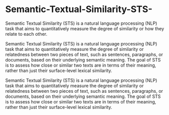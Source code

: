 # Semantic-Textual-Similarity-STS-
Semantic Textual Similarity (STS) is a natural language processing (NLP) task that aims to quantitatively measure the degree of similarity or how they relate to each other.

Semantic Textual Similarity (STS) is a natural language processing (NLP) task that aims to quantitatively measure the degree of similarity or relatedness between two pieces of text, such as sentences, paragraphs, or documents, based on their underlying semantic meaning. The goal of STS is to assess how close or similar two texts are in terms of their meaning, rather than just their surface-level lexical similarity.

Semantic Textual Similarity (STS) is a natural language processing (NLP) task that aims to quantitatively measure the degree of similarity or relatedness between two pieces of text, such as sentences, paragraphs, or documents, based on their underlying semantic meaning. The goal of STS is to assess how close or similar two texts are in terms of their meaning, rather than just their surface-level lexical similarity.

